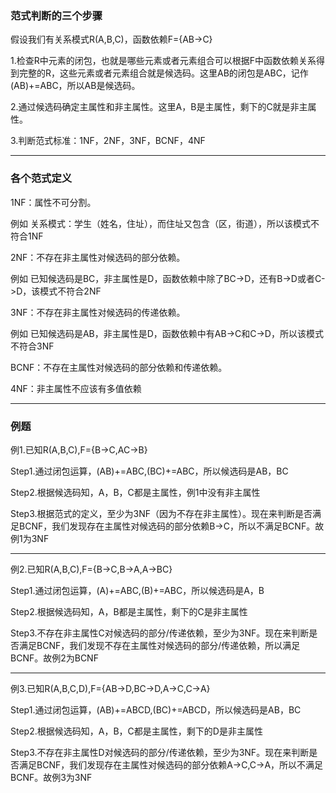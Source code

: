 

### 范式判断的三个步骤

假设我们有关系模式R(A,B,C)，函数依赖F={AB->C}

1.检查R中元素的闭包，也就是哪些元素或者元素组合可以根据F中函数依赖关系得到完整的R，这些元素或者元素组合就是候选码。这里AB的闭包是ABC，记作(AB)+=ABC，所以AB是候选码。

2.通过候选码确定主属性和非主属性。这里A，B是主属性，剩下的C就是非主属性。

3.判断范式标准：1NF，2NF，3NF，BCNF，4NF
***

### 各个范式定义

1NF：属性不可分割。

例如 关系模式：学生（姓名，住址），而住址又包含（区，街道），所以该模式不符合1NF

2NF：不存在非主属性对候选码的部分依赖。

例如 已知候选码是BC，非主属性是D，函数依赖中除了BC->D，还有B->D或者C->D，该模式不符合2NF

3NF：不存在非主属性对候选码的传递依赖。

例如 已知候选码是AB，非主属性是D，函数依赖中有AB->C和C->D，所以该模式不符合3NF

BCNF：不存在主属性对候选码的部分依赖和传递依赖。

4NF：非主属性不应该有多值依赖
***

### 例题

例1.已知R(A,B,C),F={B->C,AC->B}

Step1.通过闭包运算，(AB)+=ABC,(BC)+=ABC，所以候选码是AB，BC

Step2.根据候选码知，A，B，C都是主属性，例1中没有非主属性

Step3.根据范式的定义，至少为3NF（因为不存在非主属性）。现在来判断是否满足BCNF，我们发现存在主属性对候选码的部分依赖B->C，所以不满足BCNF。故例1为3NF
***


例2.已知R(A,B,C),F={B->C,B->A,A->BC}

Step1.通过闭包运算，(A)+=ABC,(B)+=ABC，所以候选码是A，B

Step2.根据候选码知，A，B都是主属性，剩下的C是非主属性

Step3.不存在非主属性C对候选码的部分/传递依赖，至少为3NF。现在来判断是否满足BCNF，我们发现不存在主属性对候选码的部分/传递依赖，所以满足BCNF。故例2为BCNF
***


例3.已知R(A,B,C,D),F={AB->D,BC->D,A->C,C->A}

Step1.通过闭包运算，(AB)+=ABCD,(BC)+=ABCD，所以候选码是AB，BC

Step2.根据候选码知，A，B，C都是主属性，剩下的D是非主属性

Step3.不存在非主属性D对候选码的部分/传递依赖，至少为3NF。现在来判断是否满足BCNF，我们发现存在主属性对候选码的部分依赖A->C,C->A，所以不满足BCNF。故例3为3NF
